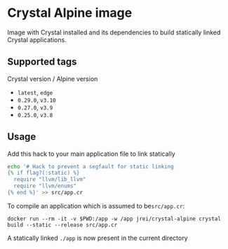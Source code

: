 # Crystal Alpine image

Image with Crystal installed and its dependencies to build statically linked Crystal applications.

## Supported tags

Crystal version / Alpine version

 - `latest`, `edge`
 - `0.29.0`, `v3.10`
 - `0.27.0`, `v3.9`
 - `0.25.0`, `v3.8`

## Usage

Add this hack to your main application file to link statically

```sh
echo '# Hack to prevent a segfault for static linking
{% if flag?(:static) %}
  require "llvm/lib_llvm"
  require "llvm/enums"
{% end %}' >> src/app.cr
```

To compile an application which is assumed to be`src/app.cr`:

`docker run --rm -it -v $PWD:/app -w /app jrei/crystal-alpine crystal build --static --release src/app.cr`

A statically linked `./app` is now present in the current directory
